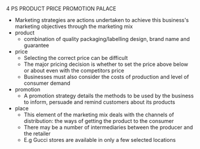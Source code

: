 4 PS
PRODUCT
PRICE
PROMOTION
PALACE

- Marketing strategies are actions undertaken to achieve this business's marketing objectives through the marketing mix
- product
	- combination of quality packaging/labelling design, brand name and guarantee
- price
	- Selecting the correct price can be difficult
	- The major pricing decision is whether to set the price above below or about even with the competitors price
	- Businesses must also consider the costs of production and level of consumer demand
- promotion
	- A promotion strategy details the methods to be used by the business to inform, persuade and remind customers about its products
- place
	- This element of the marketing mix deals with the channels of distribution: the ways of getting the product to the consumer
	- There may be a number of intermediaries between the producer and the retailer
	- E.g Gucci stores are available in only a few selected locations